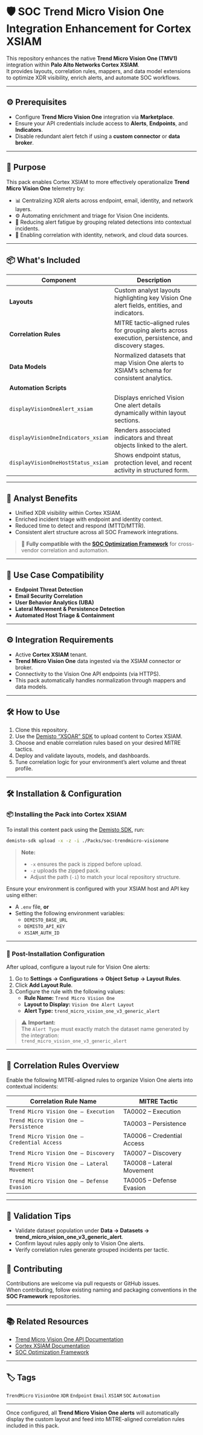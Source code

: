 # 🛡️ SOC Trend Micro Vision One Integration Enhancement for Cortex XSIAM

This repository enhances the native **Trend Micro Vision One (TMV1)** integration within **Palo Alto Networks Cortex XSIAM**.  
It provides layouts, correlation rules, mappers, and data model extensions to optimize XDR visibility, enrich alerts, and automate SOC workflows.

---

## ⚙️ Prerequisites

- Configure **Trend Micro Vision One** integration via **Marketplace**.
- Ensure your API credentials include access to **Alerts**, **Endpoints**, and **Indicators**.
- Disable redundant alert fetch if using a **custom connector** or **data broker**.

---

## 🚀 Purpose

This pack enables Cortex XSIAM to more effectively operationalize **Trend Micro Vision One** telemetry by:

- 📊 Centralizing XDR alerts across endpoint, email, identity, and network layers.
- ⚙️ Automating enrichment and triage for Vision One incidents.
- 🔁 Reducing alert fatigue by grouping related detections into contextual incidents.
- 🧩 Enabling correlation with identity, network, and cloud data sources.

---

## 📦 What's Included

| Component | Description |
|------------|-------------|
| **Layouts** | Custom analyst layouts highlighting key Vision One alert fields, entities, and indicators. |
| **Correlation Rules** | MITRE tactic–aligned rules for grouping alerts across execution, persistence, and discovery stages. |
| **Data Models** | Normalized datasets that map Vision One alerts to XSIAM’s schema for consistent analytics. |
| **Automation Scripts** |  |
| `displayVisionOneAlert_xsiam` | Displays enriched Vision One alert details dynamically within layout sections. |
| `displayVisionOneIndicators_xsiam` | Renders associated indicators and threat objects linked to the alert. |
| `displayVisionOneHostStatus_xsiam` | Shows endpoint status, protection level, and recent activity in structured form. |

---

## 🧠 Analyst Benefits

- Unified XDR visibility within Cortex XSIAM.
- Enriched incident triage with endpoint and identity context.
- Reduced time to detect and respond (MTTD/MTTR).
- Consistent alert structure across all SOC Framework integrations.

> 🔄 **Fully compatible with the [SOC Optimization Framework](https://github.com/Palo-Cortex/soc-optimization-framework)** for cross-vendor correlation and automation.

---

## 🔗 Use Case Compatibility

- **Endpoint Threat Detection**
- **Email Security Correlation**
- **User Behavior Analytics (UBA)**
- **Lateral Movement & Persistence Detection**
- **Automated Host Triage & Containment**

---

## ⚙️ Integration Requirements

- Active **Cortex XSIAM** tenant.
- **Trend Micro Vision One** data ingested via the XSIAM connector or broker.
- Connectivity to the Vision One API endpoints (via HTTPS).
- This pack automatically handles normalization through mappers and data models.

---

## 🛠️ How to Use

1. Clone this repository.
2. Use the [Demisto “XSOAR” SDK](https://github.com/demisto/demisto-sdk) to upload content to Cortex XSIAM.
3. Choose and enable correlation rules based on your desired MITRE tactics.
4. Deploy and validate layouts, models, and dashboards.
5. Tune correlation logic for your environment’s alert volume and threat profile.

---

## 🛠 Installation & Configuration

### 📦 Installing the Pack into Cortex XSIAM

To install this content pack using the [Demisto SDK](https://github.com/demisto/demisto-sdk), run:

```bash
demisto-sdk upload -x -z -i ./Packs/soc-trendmicro-visionone
```

> **Note:**
> - `-x` ensures the pack is zipped before upload.
> - `-z` uploads the zipped pack.
> - Adjust the path (`-i`) to match your local repository structure.

Ensure your environment is configured with your XSIAM host and API key using either:

- A `.env` file, **or**
- Setting the following environment variables:
    - `DEMISTO_BASE_URL`
    - `DEMISTO_API_KEY`
    - `XSIAM_AUTH_ID`

---

### 🧩 Post-Installation Configuration

After upload, configure a layout rule for Vision One alerts:

1. Go to **Settings → Configurations → Object Setup → Layout Rules**.
2. Click **Add Layout Rule**.
3. Configure the rule with the following values:
    - **Rule Name:** `Trend Micro Vision One`
    - **Layout to Display:** `Vision One Alert Layout`
    - **Alert Type:** `trend_micro_vision_one_v3_generic_alert`

> ⚠️ **Important:**  
> The `Alert Type` must exactly match the dataset name generated by the integration:  
> `trend_micro_vision_one_v3_generic_alert`

---

## 🧩 Correlation Rules Overview

Enable the following MITRE-aligned rules to organize Vision One alerts into contextual incidents:

| Correlation Rule Name | MITRE Tactic |
|------------------------|--------------|
| `Trend Micro Vision One – Execution` | TA0002 – Execution |
| `Trend Micro Vision One – Persistence` | TA0003 – Persistence |
| `Trend Micro Vision One – Credential Access` | TA0006 – Credential Access |
| `Trend Micro Vision One – Discovery` | TA0007 – Discovery |
| `Trend Micro Vision One – Lateral Movement` | TA0008 – Lateral Movement |
| `Trend Micro Vision One – Defense Evasion` | TA0005 – Defense Evasion |

---

## 🧠 Validation Tips

- Validate dataset population under **Data → Datasets → trend_micro_vision_one_v3_generic_alert**.
- Confirm layout rules apply only to Vision One alerts.
- Verify correlation rules generate grouped incidents per tactic.

## 🤝 Contributing

Contributions are welcome via pull requests or GitHub issues.  
When contributing, follow existing naming and packaging conventions in the **SOC Framework** repositories.

---

## 📚 Related Resources

- [Trend Micro Vision One API Documentation](https://automation.trendmicro.com/xdr/api/)
- [Cortex XSIAM Documentation](https://docs.paloaltonetworks.com/cortex/cortex-xsiam)
- [SOC Optimization Framework](https://github.com/Palo-Cortex/soc-optimization-framework)

---

## 🏷️ Tags

`TrendMicro` `VisionOne` `XDR` `Endpoint` `Email` `XSIAM` `SOC` `Automation`

---

Once configured, all **Trend Micro Vision One alerts** will automatically display the custom layout and feed into MITRE-aligned correlation rules included in this pack.

